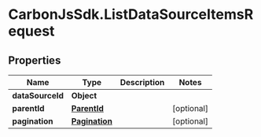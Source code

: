# CarbonJsSdk.ListDataSourceItemsRequest

## Properties

Name | Type | Description | Notes
------------ | ------------- | ------------- | -------------
**dataSourceId** | **Object** |  | 
**parentId** | [**ParentId**](ParentId.md) |  | [optional] 
**pagination** | [**Pagination**](Pagination.md) |  | [optional] 


